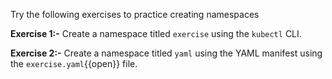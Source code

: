 Try the following exercises to practice creating namespaces

**Exercise 1:-**
Create a namespace titled `exercise` using the `kubectl` CLI.

**Exercise 2:-**
Create a namespace titled `yaml` using the YAML manifest using the `exercise.yaml`{{open}} file.
